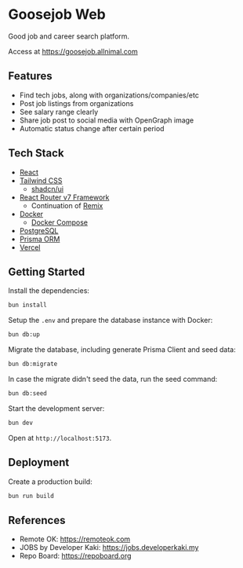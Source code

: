 # Goosejob Web

Good job and career search platform.

Access at <https://goosejob.allnimal.com>

## Features

- Find tech jobs, along with organizations/companies/etc
- Post job listings from organizations
- See salary range clearly
- Share job post to social media with OpenGraph image
- Automatic status change after certain period

## Tech Stack

- [React](https://react.dev)
- [Tailwind CSS](https://tailwindcss.com)
  - [shadcn/ui](https://ui.shadcn.com)
- [React Router v7 Framework](https://reactrouter.com)
  - Continuation of [Remix](https://remix.run)
- [Docker](https://docker.com)
  - [Docker Compose](https://docs.docker.com/compose)
- [PostgreSQL](https://postgresql.org)
- [Prisma ORM](https://prisma.io)
- [Vercel](https://vercel.com)

## Getting Started

Install the dependencies:

```sh
bun install
```

Setup the `.env` and prepare the database instance with Docker:

```sh
bun db:up
```

Migrate the database, including generate Prisma Client and seed data:

```sh
bun db:migrate
```

In case the migrate didn't seed the data, run the seed command:

```sh
bun db:seed
```

Start the development server:

```sh
bun dev
```

Open at `http://localhost:5173`.

## Deployment

Create a production build:

```sh
bun run build
```

## References

- Remote OK: <https://remoteok.com>
- JOBS by Developer Kaki: <https://jobs.developerkaki.my>
- Repo Board: <https://repoboard.org>

